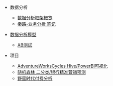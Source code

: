 
* 数据分析
  
  * [数据分析框架概览](analysis/docs/dataFrame.md)
  * [秦路-业务分析 笔记](analysis/docs/qinlu.md)
* [数据分析模型](analysis/docs/data_analystic.md)
  * [AB测试](analysis/docs/ab_test.md)
* 项目
  * [AdventureWorksCycles Hive/PowerBI可视化](analysis/docs/adventure-works-cycle.md)
  * [随机森林 二分类/银行精准营销预测](analysis/docs/rf_bank.md)
  * [野蛮时代付费分析](analysis/docs/tap4fun.md)


